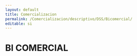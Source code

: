 ```yaml
---
layout: default
title: Comercializacion
permalink: /Comercializacion/descriptivo/DSS/Bicomercial/
editable: si
---
```


# BI COMERCIAL

